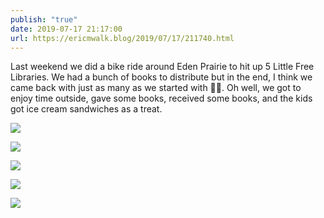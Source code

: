 ```yaml
---
publish: "true"
date: 2019-07-17 21:17:00
url: https://ericmwalk.blog/2019/07/17/211740.html
---
```


Last weekend we did a bike ride around Eden Prairie to hit up 5 Little Free Libraries. We had a bunch of books to distribute but in the end, I think we came back with just as many as we started with 🤷‍♂️. Oh well, we got to enjoy time outside, gave some books, received some books, and the kids got ice cream sandwiches as a treat.

![](https://ericmwalk.blog/uploads/2022/e98a6bb503.jpg)

![](https://ericmwalk.blog/uploads/2022/f62a417f8a.jpg)

![](https://ericmwalk.blog/uploads/2022/b0e71a346d.jpg)

![](https://ericmwalk.blog/uploads/2022/ee5f560a92.jpg)

![](https://ericmwalk.blog/uploads/2022/1a4fb5813a.jpg)